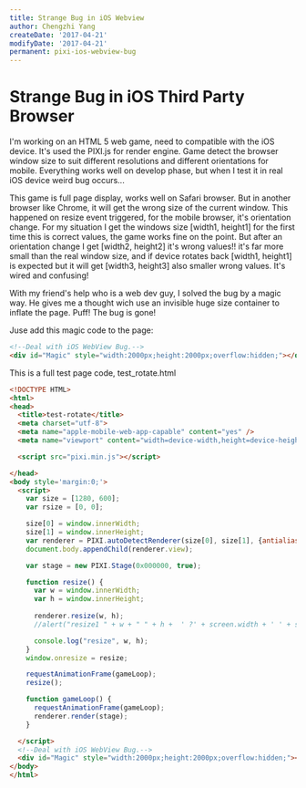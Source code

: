 ```yaml
---
title: Strange Bug in iOS Webview
author: Chengzhi Yang
createDate: '2017-04-21'
modifyDate: '2017-04-21'
permanent: pixi-ios-webview-bug
---
```


# Strange Bug in iOS Third Party Browser

I'm working on an HTML 5 web game, need to compatible with the iOS device. It's used the PIXI.js for render engine. Game detect the browser window size to suit different resolutions and different orientations for mobile. Everything works well on develop phase, but when I test it in real iOS device weird bug occurs...

This game is full page display, works well on Safari browser. But in another browser like Chrome, it will get the wrong size of the current window. This happened on resize event triggered, for the mobile browser, it's orientation change. For my situation I get the windows size [width1, height1] for the first time this is correct values, the game works fine on the point. But after an orientation change I get [width2, height2] it's wrong values!! it's far more small than the real window size, and if device rotates back [width1, height1] is expected but it will get [width3, height3] also smaller wrong values. It's wired and confusing!

With my friend's help who is a web dev guy, I solved the bug by a magic way. He gives me a thought wich use an invisible huge size container to inflate the page. Puff! The bug is gone!

Juse add this magic code to the page:
```html
<!--Deal with iOS WebView Bug.-->
<div id="Magic" style="width:2000px;height:2000px;overflow:hidden;"></div>
```

This is a full test page code, test_rotate.html
```html
<!DOCTYPE HTML>
<html>
<head>
  <title>test-rotate</title>
  <meta charset="utf-8">
  <meta name="apple-mobile-web-app-capable" content="yes" />
  <meta name="viewport" content="width=device-width,height=device-height,initial-scale=1.0"/>

  <script src="pixi.min.js"></script>

</head>
<body style='margin:0;'>
  <script>
    var size = [1280, 600];
    var rsize = [0, 0];

    size[0] = window.innerWidth;
    size[1] = window.innerHeight;
    var renderer = PIXI.autoDetectRenderer(size[0], size[1], {antialias: false, transparent: false, resolution: 1});
    document.body.appendChild(renderer.view);

    var stage = new PIXI.Stage(0x000000, true);

    function resize() {
      var w = window.innerWidth;
      var h = window.innerHeight;
      
      renderer.resize(w, h);
      //alert("resize1 " + w + " " + h +  ' ?' + screen.width + ' ' + screen.height);

      console.log("resize", w, h);
    }
    window.onresize = resize;

    requestAnimationFrame(gameLoop);
    resize();

    function gameLoop() {
      requestAnimationFrame(gameLoop);
      renderer.render(stage);
    }

  </script>
  <!--Deal with iOS WebView Bug.-->
  <div id="Magic" style="width:2000px;height:2000px;overflow:hidden;"></div>
</body>
</html>
```

